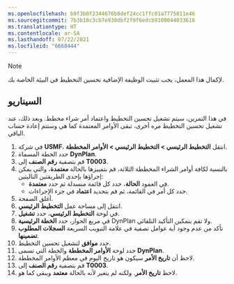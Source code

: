 ```yaml
---
ms.openlocfilehash: b9f3b0f2344676b8def24cc1ffc01a7775811e46
ms.sourcegitcommit: 7b3b18c3cb7e930dbf2f9f6edcb9108044033616
ms.translationtype: HT
ms.contentlocale: ar-SA
ms.lasthandoff: 07/22/2021
ms.locfileid: "6668444"
---
```

> [!NOTE]
> لإكمال هذا المعمل، يجب تثبيت الوظيفة الإضافية تحسين التخطيط في البيئة الخاصة بك. 

## <a name="scenario"></a>السيناريو
في هذا التمرين، سيتم تشغيل تحسين التخطيط واعتماد أمر شراء مخطط. وبعد ذلك، عند تشغيل تحسين التخطيط مره أخرى، تبقى الأوامر المعتمدة كما هي وستتم إعادة حساب الباقي. 

1.  في شركة **USMF**، انتقل **التخطيط الرئيسي > التخطيط الرئيسي > الأوامر المخططة**.
2.  حدد الخطة المسماة **DynPlan**.
3.  قم بتصفية **رقم الصنف** إلى **T0003**.
4.  بالنسبة لكافة أوامر الشراء المخططة الثلاثة، قم بتمييزها بالحالة **معتمدة**، والتي يمكن إجراؤها بإحدى الطريقتين التاليتين:
    - في العمود **الحالة**، حدد كل قائمة منسدلة ثم حدد **معتمدة**.
    - حدد كل أمر في القائمة، ثم قم بتحديد **اعتماد** في جزء الإجراءات.
5.  أغلق الصفحة.
6.  انتقل إلى مساحة عمل **التخطيط الرئيسي**.
7.  في لوحة **التخطيط الرئيسي**، حدد **تشغيل**. 
8.  في مربع الحوار، حدد **الخطة الرئيسية** DynPlan ولا تقم بتمكين التأكيد التلقائي.
9.  تأكد من عدم وجود أية عوامل تصفية في علامة التبويب السريعة **السجلات المطلوب تضمينها**. 
10. حدد **موافق** لتشغيل تحسين التخطيط.
11. حدد لوحة **الأوامر المخططة** والخطة التي تسمى **DynPlan**. 
12. لاحظ أن **تاريخ الأمر** سيكون هو تاريخ اليوم في معظم الأوامر المخططة.
13. قم بتصفية **رقم الصنف** إلى **T0003**.
14. لاحظ **تاريخ الأمر**. ولكنه لم يتغير لأنه بالحالة **معتمد** ويبقى كما هو. 

